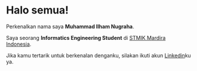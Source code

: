 # Halo semua! 

Perkenalkan nama saya **Muhammad Ilham Nugraha**.

Saya seorang **Informatics Engineering Student** di [STMIK Mardira Indonesia](https://stmik-mi.ac.id/).

Jika kamu tertarik untuk berkenalan denganku, silakan ikuti akun [Linkedin](https://www.linkedin.com/in/hamnug/)ku ya.
